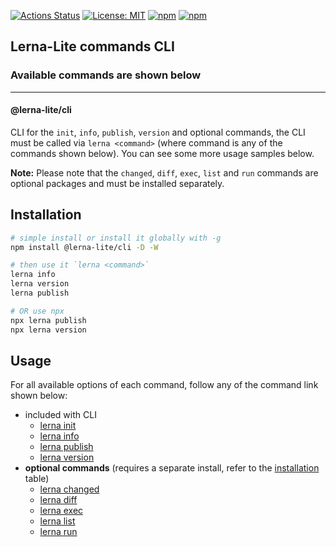 [![Actions Status](https://github.com/lerna-lite/lerna-lite/workflows/CI/badge.svg)](https://github.com/lerna-lite/lerna-lite/actions)
[![License: MIT](https://img.shields.io/badge/License-MIT-yellow.svg)](https://opensource.org/licenses/MIT)
[![npm](https://img.shields.io/npm/dy/@lerna-lite/cli?color=forest)](https://www.npmjs.com/package/@lerna-lite/cli)
[![npm](https://img.shields.io/npm/v/@lerna-lite/cli.svg?logo=npm&logoColor=fff&label=npm)](https://www.npmjs.com/package/@lerna-lite/cli)

## Lerna-Lite commands CLI

### Available commands are shown below

---

#### @lerna-lite/cli

CLI for the `init`, `info`, `publish`, `version` and optional commands, the CLI must be called via `lerna <command>` (where command is any of the commands shown below). You can see some more usage samples below.

**Note:** Please note that the `changed`, `diff`, `exec`, `list` and `run` commands are optional packages and must be installed separately.

## Installation

```sh
# simple install or install it globally with -g
npm install @lerna-lite/cli -D -W

# then use it `lerna <command>`
lerna info
lerna version
lerna publish

# OR use npx
npx lerna publish
npx lerna version
```

## Usage

For all available options of each command, follow any of the command link shown below:

- included with CLI
  - [lerna init](https://github.com/lerna-lite/lerna-lite/blob/main/packages/init/README.md)
  - [lerna info](https://github.com/lerna-lite/lerna-lite/blob/main/packages/info/README.md)
  - [lerna publish](https://github.com/lerna-lite/lerna-lite/blob/main/packages/publish/README.md)
  - [lerna version](https://github.com/lerna-lite/lerna-lite/blob/main/packages/version/README.md)
- **optional commands** (requires a separate install, refer to the [installation](https://github.com/lerna-lite/lerna-lite#separate--optional-installs) table)
  - [lerna changed](https://github.com/lerna-lite/lerna-lite/blob/main/packages/changed/README.md)
  - [lerna diff](https://github.com/lerna-lite/lerna-lite/blob/main/packages/diff/README.md)
  - [lerna exec](https://github.com/lerna-lite/lerna-lite/blob/main/packages/exec/README.md)
  - [lerna list](https://github.com/lerna-lite/lerna-lite/blob/main/packages/list/README.md)
  - [lerna run](https://github.com/lerna-lite/lerna-lite/blob/main/packages/run/README.md)
